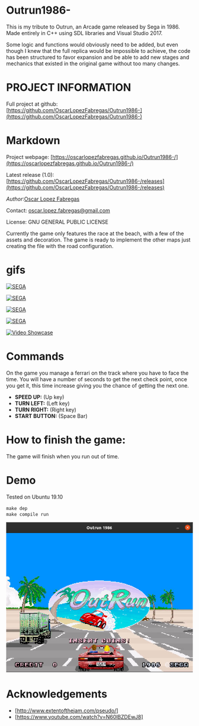 # Outrun1986-
 This is my tribute to Outrun, an Arcade game released by Sega in 1986. Made entirely in C++ using SDL libraries and Visual Studio 2017.
  
Some logic and functions would obviously need to be added, but even though I knew that the full replica would be impossible to achieve, the code has been structured to favor expansion and be able to add new stages and mechanics that existed in the original game without too many changes. 

# PROJECT INFORMATION
  
 Full project at github: [https://github.com/OscarLopezFabregas/Outrun1986-](https://github.com/OscarLopezFabregas/Outrun1986-) 
  
# Markdown
 Project webpage: [https://oscarlopezfabregas.github.io/Outrun1986-/](https://oscarlopezfabregas.github.io/Outrun1986-/)
  
  Latest release (1.0): [https://github.com/OscarLopezFabregas/Outrun1986-/releases](https://github.com/OscarLopezFabregas/Outrun1986-/releases)
  
 *Author*:[Oscar Lopez Fabregas](https://www.linkedin.com/in/oscarlopezfabregas/)
 
 Contact: oscar.lopez.fabregas@gmail.com
  
 License: GNU GENERAL PUBLIC LICENSE
  
 Currently the game only features the race at the beach, with a few of the assets and decoration. The game
 is ready to implement the other maps just creating the file with the road configuration.
 
 # gifs 
 
  [![SEGA](https://i.gyazo.com/e34258496716e1c52d5838a782c28d63.gif)](https://gyazo.com/e34258496716e1c52d5838a782c28d63 "Sega Animation")
  
   [![SEGA](https://i.gyazo.com/e22a60ff8b7348837376fa0247381799.gif)](https://gyazo.com/e22a60ff8b7348837376fa0247381799 "Start Animation")
  
  [![SEGA](https://i.gyazo.com/ff80326c64299397deb0358bd513d592.gif)](https://gyazo.com/ff80326c64299397deb0358bd513d592 "Music Select Animation")
  
   [![SEGA](https://i.gyazo.com/6fc8228d41db504277acdd926f3d7885.gif)](https://gyazo.com/6fc8228d41db504277acdd926f3d7885  "Start Race")
  
   [![Video Showcase](https://i.gyazo.com/9fe2d5df4b65161caf7bf007866e5fce.gif)](https://gyazo.com/9fe2d5df4b65161caf7bf007866e5fce "Colisions")
  
# Commands
 On the game you manage a ferrari on the track where you have to face the time. You will have a number of seconds to get the next check point, once you get it, this time increase giving you the chance of getting the next one.
  
 * **SPEED UP:** (Up key)
 * **TURN LEFT:** (Left key)
 * **TURN RIGHT:** (Right key)
 * **START BUTTON:** (Space Bar)
 
 # How to finish the game:
 
 The game will finish when you run out of time.

 # Demo

 Tested on Ubuntu 19.10

 ```
 make dep
 make compile run
 ```

 ![](doc/demo.png)

# Acknowledgements
 * [http://www.extentofthejam.com/pseudo/]
 * [https://www.youtube.com/watch?v=N60lBZDEwJ8]
